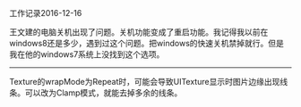 工作记录2016-12-16

王文建的电脑关机出现了问题。关机功能变成了重启功能。我记得我以前在windows8还是多少，遇到过这个问题。把windows的快速关机禁掉就行。但是我在他的windows7系统上没找到这个选项。

----

Texture的wrapMode为Repeat时，可能会导致UITexture显示时图片边缘出现线条。可以改为Clamp模式，就能去掉多余的线条。